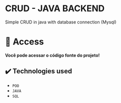 <h1>CRUD - JAVA BACKEND</h1>


  
<p>Simple CRUD in java with database connection (Mysql)  

  # 📝 Access

**Você pode acessar o código fonte do projeto!**
  
  ## ✔️ Technologies used
  
  - ``POO``
  - ``JAVA``
  - ``SQL``
